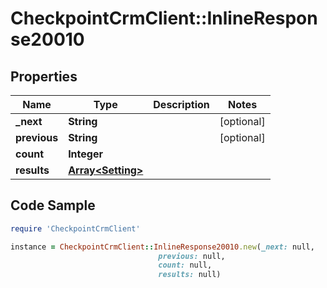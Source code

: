 # CheckpointCrmClient::InlineResponse20010

## Properties

Name | Type | Description | Notes
------------ | ------------- | ------------- | -------------
**_next** | **String** |  | [optional] 
**previous** | **String** |  | [optional] 
**count** | **Integer** |  | 
**results** | [**Array&lt;Setting&gt;**](Setting.md) |  | 

## Code Sample

```ruby
require 'CheckpointCrmClient'

instance = CheckpointCrmClient::InlineResponse20010.new(_next: null,
                                 previous: null,
                                 count: null,
                                 results: null)
```


